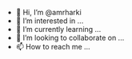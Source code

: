 - 👋 Hi, I’m @amrharki
- 👀 I’m interested in ...
- 🌱 I’m currently learning ...
- 💞️ I’m looking to collaborate on ...
- 📫 How to reach me ...

<!---
amrharki/amrharki is a ✨ special ✨ repository because its `README.md` (this file) appears on your GitHub profile.
You can click the Preview link to take a look at your changes.
--->
